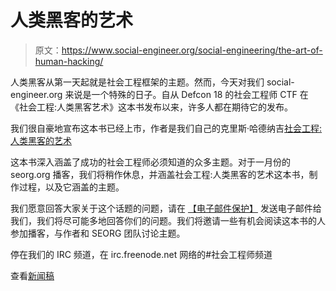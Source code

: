 # 人类黑客的艺术

> 原文：<https://www.social-engineer.org/social-engineering/the-art-of-human-hacking/>

人类黑客从第一天起就是社会工程框架的主题。然而，今天对我们 social-engineer.org 来说是一个特殊的日子。自从 Defcon 18 的社会工程师 CTF 在《社会工程:人类黑客艺术》这本书发布以来，许多人都在期待它的发布。

我们很自豪地宣布这本书已经上市，作者是我们自己的克里斯·哈德纳吉[社会工程:人类黑客的艺术](https://www.amazon.com/Social-Engineering-Art-Human-Hacking/dp/0470639539)

这本书深入涵盖了成功的社会工程师必须知道的众多主题。对于一月份的 seorg.org 播客，我们将稍作休息，并涵盖社会工程:人类黑客的艺术这本书，制作过程，以及它涵盖的主题。

我们愿意回答大家关于这个话题的问题，请在 [【电子邮件保护】](/cdn-cgi/l/email-protection#3a5955544e4853584f4e5f7a495559535b56175f545d53545f5f481455485d) 发送电子邮件给我们，我们将尽可能多地回答你们的问题。我们将邀请一些有机会阅读这本书的人参加播客，与作者和 SEORG 团队讨论主题。

停在我们的 IRC 频道，在 irc.freenode.net 网络的#社会工程师频道

查看[新闻稿](http://www.prweb.com/releases/social-engineering/art-of-human-hacking/prweb4912554.htm)